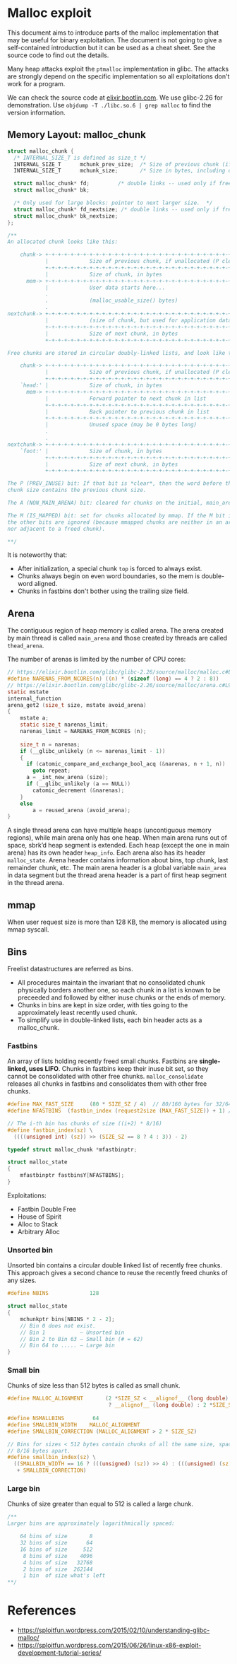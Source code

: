 # Malloc exploit 

This document aims to introduce parts of the malloc implementation that may be useful for binary exploitation. The document is not going to give a self-contained introduction but it can be used as a cheat sheet. See the source code to find out the details.

Many heap attacks exploit the `ptmalloc` implementation in glibc. The attacks are strongly depend on the specific implementation so all exploitations don't work for a program.

We can check the source code at [elixir.bootlin.com](https://elixir.bootlin.com/glibc/glibc-2.26/source/malloc/malloc.c). We use glibc-2.26 for demonstration. Use `objdump -T ./libc.so.6 | grep malloc` to find the version information.

## Memory Layout: malloc_chunk

```c
struct malloc_chunk {
  /* INTERNAL_SIZE_T is defined as size_t */
  INTERNAL_SIZE_T      mchunk_prev_size;  /* Size of previous chunk (if free).  */
  INTERNAL_SIZE_T      mchunk_size;       /* Size in bytes, including overhead. */

  struct malloc_chunk* fd;         /* double links -- used only if free. */
  struct malloc_chunk* bk;

  /* Only used for large blocks: pointer to next larger size.  */
  struct malloc_chunk* fd_nextsize; /* double links -- used only if free. */
  struct malloc_chunk* bk_nextsize;
};

/**
An allocated chunk looks like this:

    chunk-> +-+-+-+-+-+-+-+-+-+-+-+-+-+-+-+-+-+-+-+-+-+-+-+-+-+-+-+-+-+-+-+-+
            |             Size of previous chunk, if unallocated (P clear)  |
            +-+-+-+-+-+-+-+-+-+-+-+-+-+-+-+-+-+-+-+-+-+-+-+-+-+-+-+-+-+-+-+-+
            |             Size of chunk, in bytes                     |A|M|P|
      mem-> +-+-+-+-+-+-+-+-+-+-+-+-+-+-+-+-+-+-+-+-+-+-+-+-+-+-+-+-+-+-+-+-+
            |             User data starts here...                          .
            .                                                               .
            .             (malloc_usable_size() bytes)                      .
            .                                                               |
nextchunk-> +-+-+-+-+-+-+-+-+-+-+-+-+-+-+-+-+-+-+-+-+-+-+-+-+-+-+-+-+-+-+-+-+
            |             (size of chunk, but used for application data)    |
            +-+-+-+-+-+-+-+-+-+-+-+-+-+-+-+-+-+-+-+-+-+-+-+-+-+-+-+-+-+-+-+-+
            |             Size of next chunk, in bytes                |A|0|1|
            +-+-+-+-+-+-+-+-+-+-+-+-+-+-+-+-+-+-+-+-+-+-+-+-+-+-+-+-+-+-+-+-+

Free chunks are stored in circular doubly-linked lists, and look like this:

    chunk-> +-+-+-+-+-+-+-+-+-+-+-+-+-+-+-+-+-+-+-+-+-+-+-+-+-+-+-+-+-+-+-+-+
            |             Size of previous chunk, if unallocated (P clear)  |
            +-+-+-+-+-+-+-+-+-+-+-+-+-+-+-+-+-+-+-+-+-+-+-+-+-+-+-+-+-+-+-+-+
    `head:' |             Size of chunk, in bytes                     |A|0|P|
      mem-> +-+-+-+-+-+-+-+-+-+-+-+-+-+-+-+-+-+-+-+-+-+-+-+-+-+-+-+-+-+-+-+-+
            |             Forward pointer to next chunk in list             |
            +-+-+-+-+-+-+-+-+-+-+-+-+-+-+-+-+-+-+-+-+-+-+-+-+-+-+-+-+-+-+-+-+
            |             Back pointer to previous chunk in list            |
            +-+-+-+-+-+-+-+-+-+-+-+-+-+-+-+-+-+-+-+-+-+-+-+-+-+-+-+-+-+-+-+-+
            |             Unused space (may be 0 bytes long)                .
            .                                                               .
            .                                                               |
nextchunk-> +-+-+-+-+-+-+-+-+-+-+-+-+-+-+-+-+-+-+-+-+-+-+-+-+-+-+-+-+-+-+-+-+
    `foot:' |             Size of chunk, in bytes                           |
            +-+-+-+-+-+-+-+-+-+-+-+-+-+-+-+-+-+-+-+-+-+-+-+-+-+-+-+-+-+-+-+-+
            |             Size of next chunk, in bytes                |A|0|0|
            +-+-+-+-+-+-+-+-+-+-+-+-+-+-+-+-+-+-+-+-+-+-+-+-+-+-+-+-+-+-+-+-+

The P (PREV_INUSE) bit: If that bit is *clear*, then the word before the current 
chunk size contains the previous chunk size.

The A (NON_MAIN_ARENA) bit: cleared for chunks on the initial, main_arena.

The M (IS_MAPPED) bit: set for chunks allocated by mmap. If the M bit is set, 
the other bits are ignored (because mmapped chunks are neither in an arena, 
nor adjacent to a freed chunk).

**/
```

It is noteworthy that:

- After initialization, a special chunk `top` is forced to always exist.
- Chunks always begin on even word boundaries, so the mem is double-word aligned.
- Chunks in fastbins don't bother using the trailing size field. 

## Arena

The contiguous region of heap memory is called arena. The arena created by main thread is called `main_arena` and those created by threads are called `thead_arena`.

The number of arenas is limited by the number of CPU cores:

```c
// https://elixir.bootlin.com/glibc/glibc-2.26/source/malloc/malloc.c#L1789
#define NARENAS_FROM_NCORES(n) ((n) * (sizeof (long) == 4 ? 2 : 8))
// https://elixir.bootlin.com/glibc/glibc-2.26/source/malloc/arena.c#L901
static mstate
internal_function
arena_get2 (size_t size, mstate avoid_arena)
{
    mstate a;
    static size_t narenas_limit;
    narenas_limit = NARENAS_FROM_NCORES (n);
      
    size_t n = narenas;
    if (__glibc_unlikely (n <= narenas_limit - 1))
    {
      if (catomic_compare_and_exchange_bool_acq (&narenas, n + 1, n))
        goto repeat;
      a = _int_new_arena (size);
      if (__glibc_unlikely (a == NULL))
        catomic_decrement (&narenas);
    } 
    else
        a = reused_arena (avoid_arena);
}
```

A single thread arena can have multiple heaps (uncontiguous memory regions), while main arena only has one heap. When main arena runs out of space, sbrk’d heap segment is extended. Each heap (except the one in main arena) has its own header `heap_info`. Each arena also has its header `malloc_state`. Arena header contains information about bins, top chunk, last remainder chunk, etc. The main arena header is a global variable `main_area` in data segment but the thread arena header is a part of first heap segment in the thread arena.

## mmap

When user request size is more than 128 KB, the memory is allocated using mmap syscall.

## Bins

Freelist datastructures are referred as bins.

- All procedures maintain the invariant that no consolidated chunk physically borders another one, so each chunk in a list is known to be preceeded and followed by either inuse chunks or the ends of memory.
- Chunks in bins are kept in size order, with ties going to the approximately least recently used chunk.
- To simplify use in double-linked lists, each bin header acts as a malloc_chunk.

### Fastbins

An array of lists holding recently freed small chunks. Fastbins are **single-linked, uses LIFO**. Chunks in fastbins keep their inuse bit set, so they cannot be consolidated with other free chunks. `malloc_consolidate` releases all chunks in fastbins and consolidates them with other free chunks.

```c
#define MAX_FAST_SIZE     (80 * SIZE_SZ / 4)  // 80/160 bytes for 32/64-bit
#define NFASTBINS  (fastbin_index (request2size (MAX_FAST_SIZE)) + 1) // ~10

// The i-th bin has chunks of size ((i+2) * 8/16)
#define fastbin_index(sz) \
  ((((unsigned int) (sz)) >> (SIZE_SZ == 8 ? 4 : 3)) - 2)

typedef struct malloc_chunk *mfastbinptr;

struct malloc_state
{
    mfastbinptr fastbinsY[NFASTBINS];
}
```

Exploitations: 

- Fastbin Double Free
- House of Spirit
- Alloc to Stack
- Arbitrary Alloc

### Unsorted bin

Unsorted bin contains a circular double linked list of recently free chunks. This approach gives a second chance to reuse the recently freed chunks of any sizes.

```c
#define NBINS             128

struct malloc_state
{
    mchunkptr bins[NBINS * 2 - 2]; 
    // Bin 0 does not exist.
    // Bin 1           – Unsorted bin
    // Bin 2 to Bin 63 – Small bin (# = 62)
    // Bin 64 to ..... – Large bin
}
```

### Small bin

Chunks of size less than 512 bytes is called as small chunk. 

```c
#define MALLOC_ALIGNMENT       (2 *SIZE_SZ < __alignof__ (long double)      \
                                ? __alignof__ (long double) : 2 *SIZE_SZ)
    
#define NSMALLBINS         64
#define SMALLBIN_WIDTH    MALLOC_ALIGNMENT
#define SMALLBIN_CORRECTION (MALLOC_ALIGNMENT > 2 * SIZE_SZ)

// Bins for sizes < 512 bytes contain chunks of all the same size, spaced
// 8/16 bytes apart.
#define smallbin_index(sz) \
  ((SMALLBIN_WIDTH == 16 ? (((unsigned) (sz)) >> 4) : (((unsigned) (sz)) >> 3))\
   + SMALLBIN_CORRECTION)
```

### Large bin

Chunks of size greater than equal to 512 is called a large chunk.

```c
/**
Larger bins are approximately logarithmically spaced:

    64 bins of size       8
    32 bins of size      64
    16 bins of size     512
     8 bins of size    4096
     4 bins of size   32768
     2 bins of size  262144
     1 bin  of size what's left
**/
```

# References

- https://sploitfun.wordpress.com/2015/02/10/understanding-glibc-malloc/
- https://sploitfun.wordpress.com/2015/06/26/linux-x86-exploit-development-tutorial-series/

